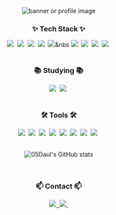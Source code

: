 <!-- 타이틀 부분 -->
<div align="center">
  <img src="" alt="banner or profile image"/>
</div>

<!-- 내용 부분 -->
<h3 align="center">✨ Tech Stack ✨</h3>
<div align="center">
  <img src="https://img.shields.io/badge/Java-007396?style=for-the-badge&logo=java&logoColor=white" />&nbsp
  <img src="https://img.shields.io/badge/Spring-6DB33F?style=for-the-badge&logo=spring&logoColor=white" />&nbsp
  <img src="https://img.shields.io/badge/MySQL-4479A1?style=for-the-badge&logo=mysql&logoColor=white" />&nbsp
  <img src="https://img.shields.io/badge/HTML5-E34F26?style=for-the-badge&logo=html5&logoColor=white" />&nbsp
  <img src="https://img.shields.io/badge/CSS3-1572B6?style=for-the-badge&logo=css3&logoColor=white" />&nbs
  <img src="https://img.shields.io/badge/Docker-2496ED?style=for-the-badge&logo=docker&logoColor=white" />&nbsp
  <img src="https://img.shields.io/badge/Kubernetes-326CE5?style=for-the-badge&logo=kubernetes&logoColor=white" />&nbsp
  <img src="https://img.shields.io/badge/AWS-232F3E?style=for-the-badge&logo=amazonaws&logoColor=white" />&nbsp
  <img src="https://img.shields.io/badge/EC2-FF9900?style=for-the-badge&logo=amazon-ec2&logoColor=white" />&nbsp
</div>

<br>

<h3 align="center">📚 Studying 📚</h3>
<div align="center">
  <img src="https://img.shields.io/badge/TypeScript-3178C6?style=for-the-badge&logo=typescript&logoColor=white" />&nbsp
  <img src="https://img.shields.io/badge/Kafka-231F20?style=for-the-badge&logo=apache-kafka&logoColor=white" />&nbsp
</div>

<br>

<h3 align="center">🛠 Tools 🛠</h3>
<div align="center">
  <img src="https://img.shields.io/badge/VSCode-2C2C32.svg?style=for-the-badge&logo=visual-studio-code&logoColor=22ABF3" />&nbsp
  <img src="https://img.shields.io/badge/IntelliJ IDEA-000000?style=for-the-badge&logo=intellijidea&logoColor=white" />&nbsp
  <img src="https://img.shields.io/badge/Notion-000000?style=for-the-badge&logo=notion&logoColor=white" />&nbsp
  <img src="https://img.shields.io/badge/Discord-5865F2?style=for-the-badge&logo=discord&logoColor=white" />&nbsp
  <img src="https://img.shields.io/badge/Git-F05032?style=for-the-badge&logo=git&logoColor=white" />&nbsp
  <img src="https://img.shields.io/badge/Postman-FF6C37?style=for-the-badge&logo=postman&logoColor=white" />&nbsp
  <img src="https://img.shields.io/badge/Jenkins-D24939?style=for-the-badge&logo=jenkins&logoColor=white" />&nbsp
  <img src="https://img.shields.io/badge/ArgoCD-FE5100?style=for-the-badge&logo=argo&logoColor=white" />&nbsp
</div>

<br>

<div align="center">

![05Daul's GitHub stats](https://github-readme-stats.vercel.app/api?username=05Daul&show_icons=true&theme=radical)

</div>

<br>

<h3 align="center">📫 Contact 📫</h3>
<div align="center">
  <a href="https://velog.io/@elre519/posts">
    <img src="https://img.shields.io/badge/Velog-1EBC8F?style=for-the-badge&logo=velog&logoColor=white" />&nbsp
  </a>
  <a href="mailto:elre519@naver.com">
    <img src="https://img.shields.io/badge/elre519@naver.com-D14836?style=for-the-badge&logo=gmail&logoColor=white" />&nbsp
  </a>
</div>
